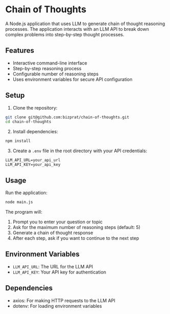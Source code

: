 # Chain of Thoughts

A Node.js application that uses LLM to generate chain of thought reasoning processes. The application interacts with an LLM API to break down complex problems into step-by-step thought processes.

## Features

- Interactive command-line interface
- Step-by-step reasoning process
- Configurable number of reasoning steps
- Uses environment variables for secure API configuration

## Setup

1. Clone the repository:
```bash
git clone git@github.com:bizprat/chain-of-thoughts.git
cd chain-of-thoughts
```

2. Install dependencies:
```bash
npm install
```

3. Create a `.env` file in the root directory with your API credentials:
```env
LLM_API_URL=your_api_url
LLM_API_KEY=your_api_key
```

## Usage

Run the application:
```bash
node main.js
```

The program will:
1. Prompt you to enter your question or topic
2. Ask for the maximum number of reasoning steps (default: 5)
3. Generate a chain of thought response
4. After each step, ask if you want to continue to the next step

## Environment Variables

- `LLM_API_URL`: The URL for the LLM API
- `LLM_API_KEY`: Your API key for authentication

## Dependencies

- axios: For making HTTP requests to the LLM API
- dotenv: For loading environment variables
